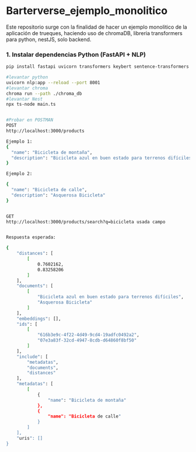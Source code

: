 # Barterverse_ejemplo_monolitico
Este repositorio surge con la finalidad de hacer un ejemplo monolitico de la aplicación de trueques, haciendo uso de chromaDB, libreria transformers para python, nestJS, solo backend.

### 1. Instalar dependencias Python (FastAPI + NLP)  
```bash
pip install fastapi uvicorn transformers keybert sentence-transformers chromadb

#levantar python
uvicorn nlp:app --reload --port 8001
#levantar chroma
chroma run --path ./chroma_db
#levantar Nest
npx ts-node main.ts


#Probar en POSTMAN
POST
http://localhost:3000/products

Ejemplo 1:
{
  "name": "Bicicleta de montaña",
  "description": "Bicicleta azul en buen estado para terrenos difíciles"
}

Ejemplo 2:

{
  "name": "Bicicleta de calle",
  "description": "Asquerosa Bicicleta"
}


GET
http://localhost:3000/products/search?q=bicicleta usada campo


Respuesta esperada:

{
    "distances": [
        [
            0.7602162,
            0.83258206
        ]
    ],
    "documents": [
        [
            "Bicicleta azul en buen estado para terrenos difíciles",
            "Asquerosa Bicicleta"
        ]
    ],
    "embeddings": [],
    "ids": [
        [
            "616b3e9c-4f22-4d49-9cd4-19adfc0492a2",
            "07e3a83f-32cd-4947-8cdb-d64860f8bf50"
        ]
    ],
    "include": [
        "metadatas",
        "documents",
        "distances"
    ],
    "metadatas": [
        [
            {
                "name": "Bicicleta de montaña"
            },
            {
                "name": "Bicicleta de calle"
            }
        ]
    ],
    "uris": []
}

